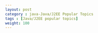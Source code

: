 ```yaml
---
layout: post
category : java-Java/J2EE Popular Topics
tags : [Java/J2EE popular topics]
weight: 100
---
```

